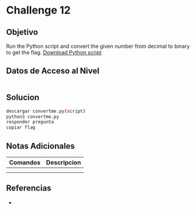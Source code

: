 # Challenge 12
## Objetivo
Run the Python script and convert the given number from decimal to binary to get the flag. [Download Python script](https://artifacts.picoctf.net/c/23/convertme.py)
## Datos de Acceso al Nivel
```
```
## Solucion
```Bash
descargar convertme.py(script)
python3 convertme.py
responder pregunta
copiar flag

```
## Notas Adicionales
|**Comandos**|**Descripcion**|
|--------|-------------|
|||
|||
## Referencias
* 